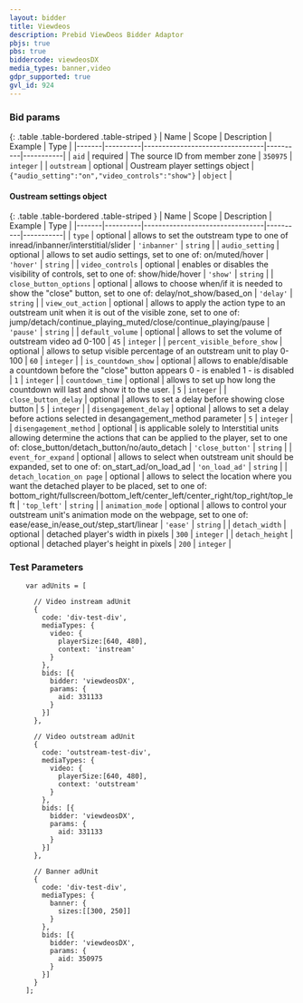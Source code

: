 ```yaml
---
layout: bidder
title: Viewdeos
description: Prebid ViewDeos Bidder Adaptor
pbjs: true
pbs: true
biddercode: viewdeosDX
media_types: banner,video
gdpr_supported: true
gvl_id: 924
---
```


### Bid params

{: .table .table-bordered .table-striped }
| Name  | Scope    | Description                     | Example  | Type      |
|-------|----------|---------------------------------|----------|-----------|
| `aid` | required | The source ID from member zone | `350975` | `integer` |
| `outstream` | optional | Oustream player settings object | `{"audio_setting":"on","video_controls":"show"}` | `object` |

#### Oustream settings object

{: .table .table-bordered .table-striped }
| Name  | Scope    | Description                     | Example  | Type      |
|-------|----------|---------------------------------|----------|-----------|
| `type` | optional | allows to set the outstream type to one of inread/inbanner/interstitial/slider  | `'inbanner'` | `string` |
| `audio_setting` | optional | allows to set audio settings, set to one of: on/muted/hover  | `'hover'` | `string` |
| `video_controls` | optional |  enables or disables the visibility of controls, set to one of: show/hide/hover | `'show'` | `string` |
| `close_button_options` | optional |  allows to choose when/if it is needed to show the "close" button, set to one of: delay/not_show/based_on | `'delay'` | `string` |
| `view_out_action` | optional |  allows to apply the action type to an outstream unit when it is out of the visible zone, set to one of: jump/detach/continue_playing_muted/close/continue_playing/pause | `'pause'` | `string` |
| `default_volume` | optional | allows to set the volume of outstream video ad 0-100 | `45` | `integer` |
| `percent_visible_before_show` | optional | allows to setup visible percentage of an outstream unit to play 0-100 | `60` | `integer` |
| `is_countdown_show` | optional | allows to enable/disable a countdown before the "close" button appears 0 - is enabled 1 - is disabled | `1` | `integer` |
| `countdown_time` | optional | allows to set up how long the countdown will last and show it to the user. | `5` | `integer` |
| `close_button_delay` | optional | allows to set a delay before showing close button | `5` | `integer` |
| `disengagement_delay` | optional | allows to set a delay before actions selected in desangagement_method parameter | `5` | `integer` |
| `disengagement_method` | optional | is applicable solely to Interstitial units allowing determine the actions that can be applied to the player, set to one of: close_button/detach_button/no/auto_detach | `'close_button'` | `string` |
| `event_for_expand` | optional | allows to select when outstream unit should be expanded, set to one of: on_start_ad/on_load_ad | `'on_load_ad'` | `string` |
| `detach_location_on page` | optional | allows to select the location where you want the detached player to be placed, set to one of: bottom_right/fullscreen/bottom_left/center_left/center_right/top_right/top_left | `'top_left'` | `string` |
| `animation_mode` | optional | allows to control your outstream unit's animation mode on the webpage, set to one of: ease/ease_in/ease_out/step_start/linear | `'ease'` | `string` |
| `detach_width` | optional | detached player's width in pixels | `300` | `integer` |
| `detach_height` | optional | detached player's height in pixels | `200` | `integer` |

### Test Parameters
```
    var adUnits = [

      // Video instream adUnit
      {
        code: 'div-test-div',
        mediaTypes: {
          video: {
            playerSize:[640, 480],
            context: 'instream'
          }
        },
        bids: [{
          bidder: 'viewdeosDX',
          params: {
            aid: 331133
          }
        }]
      },

      // Video outstream adUnit
      {
        code: 'outstream-test-div',
        mediaTypes: {
          video: {
            playerSize:[640, 480],
            context: 'outstream'
          }
        },
        bids: [{
          bidder: 'viewdeosDX',
          params: {
            aid: 331133
          }
        }]
      },

      // Banner adUnit
      {
        code: 'div-test-div',
        mediaTypes: {
          banner: {
            sizes:[[300, 250]]
          }
        },
        bids: [{
          bidder: 'viewdeosDX',
          params: {
            aid: 350975
          }
        }]
      }
    ];
```
